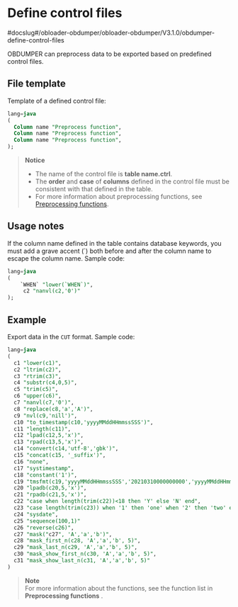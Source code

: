 Define control files 
=========================================
#docslug#/obloader-obdumper/obloader-obdumper/V3.1.0/obdumper-define-control-files

OBDUMPER can preprocess data to be exported based on predefined control files. 

File template 
----------------------------------

Template of a defined control file:

```sql
lang=java
(
  Column name "Preprocess function",
  Column name "Preprocess function",
  Column name "Preprocess function",
);
```


> **Notice**  
> - The name of the control file is **table name.ctrl**.
> - The **order** and **case** of **columns** defined in the control file must be consistent with that defined in the table.
> - For more information about preprocessing functions, see [Preprocessing functions](../4.obdumper-data-processing/2.obdumper-preprocessing-functions.md).

Usage notes 
--------------------------------

If the column name defined in the table contains database keywords, you must add a grave accent (`) both before and after the column name to escape the column name. Sample code:

```sql
lang=java
(
    `WHEN` "lower(`WHEN`)",
     c2 "nanvl(c2,'0')"
);
```



Example 
----------------------------

Export data in the `CUT` format. Sample code:

```sql
lang=java
(
  c1 "lower(c1)",                                                                                 -- Convert letters of values in Column c1 to lowercase.
  c2 "ltrim(c2)",                                                                                 -- Truncate leading spaces of values in Column c2.
  c3 "rtrim(c3)",                                                                                 -- Truncate trailing spaces of values in Column c3.
  c4 "substr(c4,0,5)",                                                                            -- Extract a substring of five characters from values in Column c4. The extraction starts from the first byte of each value.
  c5 "trim(c5)",                                                                                  -- Truncate leading and trailing spaces of values in Column c5.
  c6 "upper(c6)",                                                                                 -- Convert letters of values in Column c6 to uppercase.
  c7 "nanvl(c7,'0')",                                                                             -- Verify values in Column c7 and return 0 for non-numeric values.
  c8 "replace(c8,'a','A')",                                                                       -- Replace Letter 'a' of values in Column c8 with Letter 'A'.
  c9 "nvl(c9,'nill')",                                                                            -- Verify whether values in Column c9 are null and return nill for null values.
  c10 "to_timestamp(c10,'yyyyMMddHHmmssSSS')",                                                    -- Convert values in Column c10 to the yyyy-MM-dd HH:mm:ss.SSS format. Return null if formatting fails.
  c11 "length(c11)",                                                                              -- Calculate the length of values in Column c11.
  c12 "lpad(c12,5,'x')",                                                                          -- Append a string of five 'x' to the left of values in Column c12.
  c13 "rpad(c13,5,'x')",                                                                          -- Append a string of five 'x' to the right of values in Column c13.
  c14 "convert(c14,'utf-8','gbk')",                                                               -- Convert the character set of values in Column c14 from GBK to UTF-8.
  c15 "concat(c15, '_suffix')",                                                                   -- Concatenate values in Column c15 with a specific constant.
  c16 "none",                                                                                     -- Do not process values in Column c16. Return the corresponding value.
  c17 "systimestamp",                                                                             -- Do not process values in Column c17. Return the timestamp of the current server without processing the parameter value.
  c18 "constant('1')",                                                                            -- Do not process values in Column c18. Return a constant 1.
  c19 "tmsfmt(c19,'yyyyMMddHHmmssSSS','20210310000000000','yyyyMMddHHmmssSSS')",                  -- Verify the dates of values in Column c19. If the verification fails, return the default value.
  c20 "lpadb(c20,5,'x')",                                                                         -- Append five single-byte 'x' to the left of values in Column c20.
  c21 "rpadb(c21,5,'x')",                                                                         -- Append five single-byte 'x' to the right of values in Column c21.
  c22 "case when length(trim(c22))<18 then 'Y' else 'N' end",                                     -- Verify whether values in Column c22 match the specified condition. If yes, return 'Y'.
  c23 "case length(trim(c23)) when '1' then 'one' when '2' then 'two' else 'unknown' end",        -- Verify whether values in Column c23 are equal to the specified value. If yes, return the corresponding value.
  c24 "sysdate",                                                                                  -- Set values in Column c24 to the current date.
  c25 "sequence(100,1)"                                                                           -- Generate an incremental sequence for Column c25, with 100 as the start value and 1 as the increment step.
  c26 "reverse(c26)",                                                                             -- Reverse characters in the values of Column c26.
  c27 "mask("c27", 'A','a','b')",                                                                 -- Mask the values of Column c27 by replacing uppercase letters with A, lowercase letters with a, and numbers with b.
  c28 "mask_first_n(c28, 'A','a','b', 5)",                                                        -- Mask the first five characters in the values of Column c28 by replacing uppercase letters with A, lowercase letters with a, and numbers with b.
  c29 "mask_last_n(c29, 'A','a','b', 5)",                                                         -- Mask the last five characters in the values of Column c29 by replacing uppercase letters with A, lowercase letters with a, and numbers with b.
  c30 "mask_show_first_n(c30, 'A','a','b', 5)",                                                   -- Mask all characters except the first five characters in the values of Column c30 by replacing uppercase letters with A, lowercase letters with a, and numbers with b.
  c31 "mask_show_last_n(c31, 'A','a','b', 5)"                                                     -- Mask all characters except the last five characters in the values of Column c31 by replacing uppercase letters with A, lowercase letters with a, and numbers with b.
)
```


> **Note**  
> For more information about the functions, see the function list in **Preprocessing functions** .

